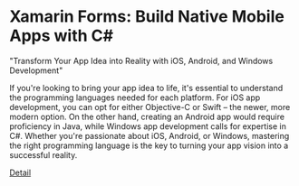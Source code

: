 # Xamarin Forms: Build Native Mobile Apps with C#

"Transform Your App Idea into Reality with iOS, Android, and Windows Development"

If you're looking to bring your app idea to life, it's essential to understand the programming languages needed for each platform. For iOS app development, you can opt for either Objective-C or Swift – the newer, more modern option. On the other hand, creating an Android app would require proficiency in Java, while Windows app development calls for expertise in C#. Whether you're passionate about iOS, Android, or Windows, mastering the right programming language is the key to turning your app vision into a successful reality. 

[Detail](https://eduitfree.com/courses/xamarin-forms-build-native-mobile-apps-with-c)